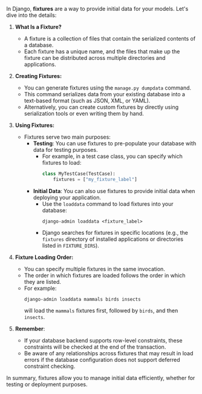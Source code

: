 In Django, **fixtures** are a way to provide initial data for your models. Let's dive into the details:

1. **What Is a Fixture?**
   - A fixture is a collection of files that contain the serialized contents of a database.
   - Each fixture has a unique name, and the files that make up the fixture can be distributed across multiple directories and applications.

2. **Creating Fixtures:**
   - You can generate fixtures using the `manage.py dumpdata` command.
   - This command serializes data from your existing database into a text-based format (such as JSON, XML, or YAML).
   - Alternatively, you can create custom fixtures by directly using serialization tools or even writing them by hand.

3. **Using Fixtures:**
   - Fixtures serve two main purposes:
     - **Testing**: You can use fixtures to pre-populate your database with data for testing purposes.
       - For example, in a test case class, you can specify which fixtures to load:
         ```python
         class MyTestCase(TestCase):
             fixtures = ["my_fixture_label"]
         ```
     - **Initial Data**: You can also use fixtures to provide initial data when deploying your application.
       - Use the `loaddata` command to load fixtures into your database:
         ```
         django-admin loaddata <fixture_label>
         ```
       - Django searches for fixtures in specific locations (e.g., the `fixtures` directory of installed applications or directories listed in `FIXTURE_DIRS`).

4. **Fixture Loading Order:**
   - You can specify multiple fixtures in the same invocation.
   - The order in which fixtures are loaded follows the order in which they are listed.
   - For example:
     ```
     django-admin loaddata mammals birds insects
     ```
     will load the `mammals` fixtures first, followed by `birds`, and then `insects`.

5. **Remember**:
   - If your database backend supports row-level constraints, these constraints will be checked at the end of the transaction.
   - Be aware of any relationships across fixtures that may result in load errors if the database configuration does not support deferred constraint checking.

In summary, fixtures allow you to manage initial data efficiently, whether for testing or deployment purposes.
